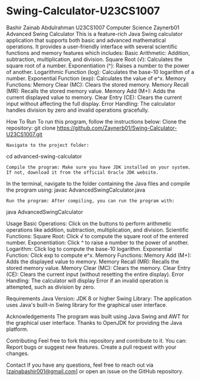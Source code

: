 # Swing-Calculator-U23CS1007
Bashir Zainab Abdulrahman 
U23CS1007
Computer Science 
Zaynerb01
Advanced Swing Calculator
This is a feature-rich Java Swing calculator application that supports both basic and advanced mathematical operations. It provides a user-friendly interface with several scientific functions and memory features which includes:
	Basic Arithmetic: Addition, subtraction, multiplication, and division.
	Square Root (√): Calculates the square root of a number.
	Exponentiation (^): Raises a number to the power of another.
	Logarithmic Function (log): Calculates the base-10 logarithm of a number.
	Exponential Function (exp): Calculates the value of e^x.
	Memory Functions:
	Memory Clear (MC): Clears the stored memory.
	Memory Recall (MR): Recalls the stored memory value.
	Memory Add (M+): Adds the current displayed value to memory.
	Clear Entry (CE): Clears the current input without affecting the full display.
	Error Handling: The calculator handles division by zero and invalid operations gracefully.

How To Run
To run this program, follow the instructions below:
	Clone the repository:
git clone https://github.com/Zaynerb01/Swing-Calculator-U23CS1007.git

	Navigate to the project folder:
cd advanced-swing-calculator

	Compile the program: Make sure you have JDK installed on your system. If not, download it from the official Oracle JDK website.
In the terminal, navigate to the folder containing the Java files and compile the program using:
javac AdvancedSwingCalculator.java

	Run the program: After compiling, you can run the program with:
java AdvancedSwingCalculator

Usage
	Basic Operations: Click on the buttons to perform arithmetic operations like addition, subtraction, multiplication, and division.
	Scientific Functions:
	Square Root: Click √ to compute the square root of the entered number.
	Exponentiation: Click ^ to raise a number to the power of another.
	Logarithm: Click log to compute the base-10 logarithm.
	Exponential Function: Click exp to compute e^x.
	Memory Functions:
	Memory Add (M+): Adds the displayed value to memory.
	Memory Recall (MR): Recalls the stored memory value.
	Memory Clear (MC): Clears the memory.
	Clear Entry (CE): Clears the current input (without resetting the entire display).
	Error Handling: The calculator will display Error if an invalid operation is attempted, such as division by zero.

Requirements
	Java Version: JDK 8 or higher
	Swing Library: The application uses Java's built-in Swing library for the graphical user interface.

Acknowledgements
	The program was built using Java Swing and AWT for the graphical user interface.
	Thanks to OpenJDK for providing the Java platform.

Contributing
Feel free to fork this repository and contribute to it. You can:
	Report bugs or suggest new features.
	Create a pull request with your changes.

Contact
If you have any questions, feel free to reach out via [zainabashir001@gmail.com] or open an issue on the GitHub repository.
